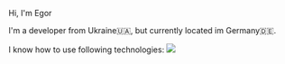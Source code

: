 Hi, I'm Egor

I'm a developer from Ukraine🇺🇦, but currently located im Germany🇩🇪.

I know how to use following technologies: 
![](https://skillicons.dev/icons?i=js,ts,html,css,go,dotnet,react,docker,cs,prisma&theme=dark)
